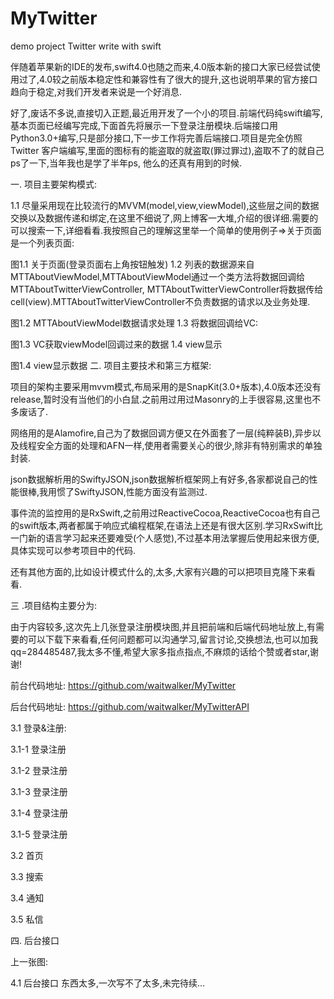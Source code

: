 # MyTwitter
demo project Twitter write with swift

伴随着苹果新的IDE的发布,swift4.0也随之而来,4.0版本新的接口大家已经尝试使用过了,4.0较之前版本稳定性和兼容性有了很大的提升,这也说明苹果的官方接口趋向于稳定,对我们开发者来说是一个好消息.

好了,废话不多说,直接切入正题,最近用开发了一个小的项目.前端代码纯swift编写,基本页面已经编写完成,下面首先将展示一下登录注册模块.后端接口用Python3.0+编写,只是部分接口,下一步工作将完善后端接口.项目是完全仿照Twitter 客户端编写,里面的图标有的能盗取的就盗取(罪过罪过),盗取不了的就自己ps了一下,当年我也是学了半年ps, 他么的还真有用到的时候.

一. 项目主要架构模式:

1.1 尽量采用现在比较流行的MVVM(model,view,viewModel),这些层之间的数据交换以及数据传递和绑定,在这里不细说了,网上博客一大堆,介绍的很详细.需要的可以搜索一下,详细看看.我按照自己的理解这里举一个简单的使用例子=>关于页面是一个列表页面:


图1.1 关于页面(登录页面右上角按钮触发)
1.2 列表的数据源来自MTTAboutViewModel,MTTAboutViewModel通过一个类方法将数据回调给MTTAboutTwitterViewController, MTTAboutTwitterViewController将数据传给cell(view).MTTAboutTwitterViewController不负责数据的请求以及业务处理.


图1.2 MTTAboutViewModel数据请求处理
1.3 将数据回调给VC:


图1.3  VC获取viewModel回调过来的数据
1.4 view显示


图1.4 view显示数据
二. 项目主要技术和第三方框架:

项目的架构主要采用mvvm模式,布局采用的是SnapKit(3.0+版本),4.0版本还没有release,暂时没有当他们的小白鼠.之前用过用过Masonry的上手很容易,这里也不多废话了.

网络用的是Alamofire,自己为了数据回调方便又在外面套了一层(纯粹装B),异步以及线程安全方面的处理和AFN一样,使用者需要关心的很少,除非有特别需求的单独封装.

json数据解析用的SwiftyJSON,json数据解析框架网上有好多,各家都说自己的性能很棒,我用惯了SwiftyJSON,性能方面没有监测过.

事件流的监控用的是RxSwift,之前用过ReactiveCocoa,ReactiveCocoa也有自己的swift版本,两者都属于响应式编程框架,在语法上还是有很大区别.学习RxSwift比一门新的语言学习起来还要难受(个人感觉),不过基本用法掌握后使用起来很方便,具体实现可以参考项目中的代码.

还有其他方面的,比如设计模式什么的,太多,大家有兴趣的可以把项目克隆下来看看.

三 .项目结构主要分为:

由于内容较多,这次先上几张登录注册模块图,并且把前端和后端代码地址放上,有需要的可以下载下来看看,任何问题都可以沟通学习,留言讨论,交换想法,也可以加我qq=284485487,我太多不懂,希望大家多指点指点,不麻烦的话给个赞或者star,谢谢!

前台代码地址:  https://github.com/waitwalker/MyTwitter

后台代码地址:  https://github.com/waitwalker/MyTwitterAPI

3.1 登录&注册:




3.1-1 登录注册



3.1-2 登录注册



3.1-3 登录注册

3.1-4 登录注册

3.1-5 登录注册




3.2 首页

3.3 搜索

3.4 通知

3.5 私信

四. 后台接口

上一张图:




4.1 后台接口
东西太多,一次写不了太多,未完待续...
